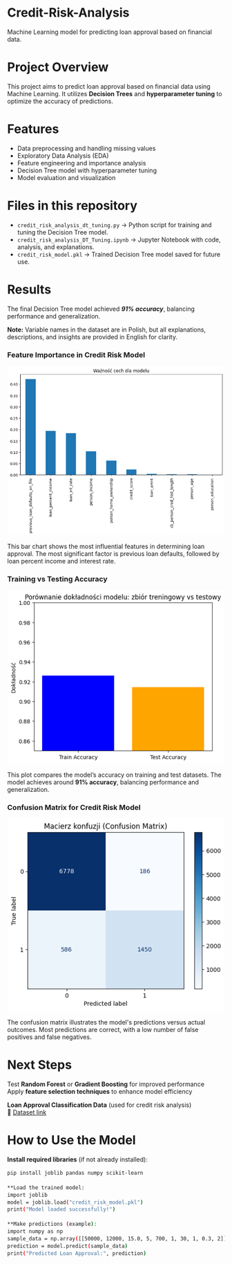 # Credit-Risk-Analysis
Machine Learning model for predicting loan approval based on financial data.

# Project Overview
This project aims to predict loan approval based on financial data using Machine Learning. It utilizes **Decision Trees** and **hyperparameter tuning** to optimize the accuracy of predictions.

# Features
- Data preprocessing and handling missing values
- Exploratory Data Analysis (EDA)
- Feature engineering and importance analysis
- Decision Tree model with hyperparameter tuning
- Model evaluation and visualization

# Files in this repository
- `credit_risk_analysis_dt_tuning.py` → Python script for training and tuning the Decision Tree model.
- `credit_risk_analysis_DT_Tuning.ipynb` → Jupyter Notebook with code, analysis, and explanations.
- `credit_risk_model.pkl` → Trained Decision Tree model saved for future use.
  
# Results
The final Decision Tree model achieved ***91% accuracy***, balancing performance and generalization.

**Note:** Variable names in the dataset are in Polish, but all explanations, descriptions, and insights are provided in English for clarity.

### Feature Importance in Credit Risk Model
![Feature Importance](credi_risk_features.png)

This bar chart shows the most influential features in determining loan approval. The most significant factor is previous loan defaults, followed by loan percent income and interest rate.

### Training vs Testing Accuracy
![Training vs Testing Accuracy](credi_risk_accuracy.png)

This plot compares the model’s accuracy on training and test datasets. The model achieves around **91% accuracy**, balancing performance and generalization.

### Confusion Matrix for Credit Risk Model
![Confusion Matrix](matrix_credit_risk.png)

The confusion matrix illustrates the model's predictions versus actual outcomes. Most predictions are correct, with a low number of false positives and false negatives.

# Next Steps
Test **Random Forest** or **Gradient Boosting** for improved performance  
Apply **feature selection techniques** to enhance model efficiency 

**Loan Approval Classification Data** (used for credit risk analysis)  
🔗 [Dataset link](https://www.kaggle.com/datasets/taweilo/loan-approval-classification-data)  

# How to Use the Model
**Install required libraries** (if not already installed): 
```bash
pip install joblib pandas numpy scikit-learn

**Load the trained model:
import joblib
model = joblib.load("credit_risk_model.pkl")
print("Model loaded successfully!")

**Make predictions (example):
import numpy as np
sample_data = np.array([[50000, 12000, 15.0, 5, 700, 1, 30, 1, 0.3, 2]])  
prediction = model.predict(sample_data)
print("Predicted Loan Approval:", prediction)
   

